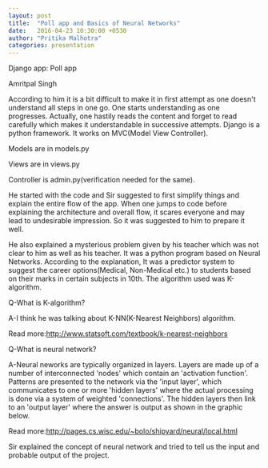 ```yaml
---
layout: post
title:  "Poll app and Basics of Neural Networks"
date:   2016-04-23 10:30:00 +0530
author: "Pritika Malhotra"
categories: presentation
---
```

Django app: Poll app

Amritpal Singh

According to him it is a bit difficult to make it in first attempt as one doesn't understand all steps in one go. One starts understanding as one progresses. Actually, one hastily reads the content and forget to read carefully which makes it understandable in successive attempts.
Django is a python framework. It works on MVC(Model View Controller).

Models are in models.py

Views are in views.py

Controller is admin.py(verification needed for the same).

He started with the code and Sir suggested to first simplify things and explain the entire flow of the app.
When one jumps to code before explaining the architecture and overall flow, it scares everyone and may lead to undesirable impression. So it was suggested to him to prepare it well.

He also explained a mysterious problem given by his teacher which was not clear to him as well as his teacher.
It was a python program based on Neural Networks. According to the explanation, It was a predictor system to suggest the career options(Medical, Non-Medical etc.) to students based on their marks in certain subjects in 10th.
The algorithm used was K-algorithm.

Q-What is K-algorithm?

A-I think he was talking about K-NN(K-Nearest Neighbors) algorithm.

Read more:http://www.statsoft.com/textbook/k-nearest-neighbors 

Q-What is neural network?

A-Neural neworks are typically organized in layers. Layers are made up of a number of interconnected 'nodes' which contain an 'activation function'. Patterns are presented to the network via the 'input layer', which communicates to one or more 'hidden layers' where the actual processing is done via a system of weighted 'connections'. The hidden layers then link to an 'output layer' where the answer is output as shown in the graphic below. 

Read more:http://pages.cs.wisc.edu/~bolo/shipyard/neural/local.html

Sir explained the concept of neural network and tried to tell us the input and probable output of the project.
